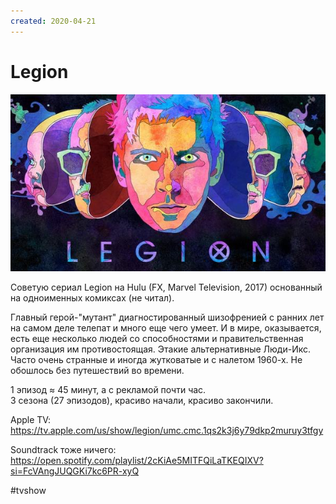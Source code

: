```yaml
---
created: 2020-04-21
---
```


# Legion

![Legion promo](legion.jpeg "Legion promo")

Советую сериал Legion на Hulu (FX, Marvel Television, 2017) основанный на одноименных комиксах (не читал).

Главный герой-"мутант" диагностированный шизофренией с ранних лет на самом деле телепат и много еще чего умеет. И в мире, оказывается, есть еще несколько людей со способностями и правительственная организация им противостоящая. Этакие альтернативные Люди-Икс. Часто очень странные и иногда жутковатые и с налетом 1960-х. Не обошлось без путешествий во времени.

1 эпизод ≈ 45 минут, а с рекламой почти час.<br>
3 сезона (27 эпизодов), красиво начали, красиво закончили. 

Apple TV: https://tv.apple.com/us/show/legion/umc.cmc.1qs2k3j6y79dkp2muruy3tfgy

Soundtrack тоже ничего: https://open.spotify.com/playlist/2cKiAe5MITFQiLaTKEQIXV?si=FcVAngJUQGKi7kc6PR-xyQ

#tvshow

